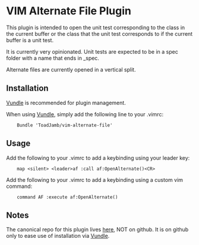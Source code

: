 VIM Alternate File Plugin
=========================

This plugin is intended to open the unit test corresponding to the class in the
current buffer or the class that the unit test corresponds to if the current
buffer is a unit test.

It is currently very opinionated. Unit tests are expected to be in a spec folder
with a name that ends in \_spec.

Alternate files are currently opened in a vertical split.


Installation
------------

[Vundle](https://github.com/gmarik/vundle) is recommended for plugin management.

When using [Vundle](https://github.com/gmarik/vundle), simply add
the following line to your .vimrc:

		Bundle 'ToadJamb/vim-alternate-file'


Usage
-----

Add the following to your .vimrc to add a keybinding using your leader key:

		map <silent> <leader>af :call af:OpenAlternate()<CR>

Add the following to your .vimrc to add a keybinding using a custom vim command:

		command AF :execute af:OpenAlternate()


Notes
-----

The canonical repo for this plugin lives
[here](https://www.bitbucket.org/ToadJamb/vim-alternate-file), NOT on github.
It is on github only to ease use of installation via
[Vundle](https://github.com/gmarik/vundle).
